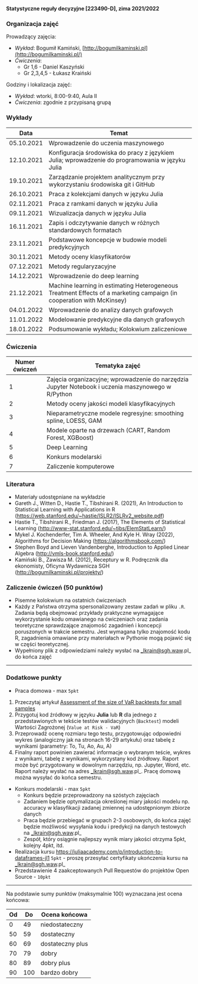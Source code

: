 **Statystyczne reguły decyzyjne [223490-D], zima 2021/2022**

### Organizacja zajęć

Prowadzący zajęcia:

- _Wykład_: Bogumił Kamiński, [http://bogumilkaminski.pl](http://bogumilkaminski.pl/)
- _Ćwiczenia_: 
  * Gr 1,6 - Daniel Kaszyński
  * Gr 2,3,4,5 - Łukasz Kraiński

Godziny i lokalizacja zajęć:

- _Wykład_:  wtorki, 8:00-9:40, Aula II
- _Ćwiczenia_: zgodnie z przypisaną grupą

### Wykłady

| Data       | Temat                                                                                                                     |
|------------|---------------------------------------------------------------------------------------------------------------------------|
| 05.10.2021 | Wprowadzenie do   uczenia maszynowego                                                                                     |
| 12.10.2021 | Konfiguracja   środowiska do pracy z językiem Julia; wprowadzenie do programowania w języku   Julia                       |
| 19.10.2021 | Zarządzanie projektem   analitycznym przy wykorzystaniu środowiska git i GitHub                                           |
| 26.10.2021 | Praca z kolekcjami   danych w języku Julia                                                                                |
| 02.11.2021 | Praca z ramkami   danych w języku Julia                                                                                   |
| 09.11.2021 | Wizualizacja danych w   języku Julia                                                                                      |
| 16.11.2021 | Zapis i odczytywanie   danych w różnych standardowych formatach                                                           |
| 23.11.2021 | Podstawowe koncepcje   w budowie modeli predykcyjnych                                                                     |
| 30.11.2021 | Metody oceny   klasyfikatorów                                                                                             |
| 07.12.2021 | Metody   regularyzacyjne                                                                                                  |
| 14.12.2021 | Wprowadzenie do deep   learning                                                                                           |
| 21.12.2021 | Machine learning in   estimating Heterogeneous Treatment Effects of a marketing campaign (in   cooperation with McKinsey) |
| 04.01.2022 | Wprowadzenie do   analizy danych grafowych                                                                                |
| 11.01.2022 | Modelowanie   predykcyjne dla danych grafowych                                                                            |
| 18.01.2022 | Podsumowanie wykładu;   Kolokwium zaliczeniowe                                                                            |

### Ćwiczenia

| Numer ćwiczeń | Tematyka zajęć |
| --- | --- |
| 1 | Zajęcia organizacyjne; wprowadzenie do narzędzia Jupyter Notebook i uczenia maszynowego w R/Python |
| 2 | Metody oceny jakości modeli klasyfikacyjnych |
| 3 | Nieparametryczne modele regresyjne: smoothing spline, LOESS, GAM |
| 4 | Modele oparte na drzewach (CART, Random Forest, XGBoost) |
| 5 | Deep Learning|
| 6 | Konkurs modelarski|
| 7 | Zaliczenie komputerowe |

### Literatura

- Materiały udostępniane na wykładzie
- Gareth J., Witten D., Hastie T., Tibshirani R. (2021), An Introduction to Statistical Learning with Applications in R (https://web.stanford.edu/~hastie/ISLR2/ISLRv2_website.pdf)
- Hastie T., Tibshirani R., Friedman J. (2017), The Elements of Statistical Learning
(http://www-stat.stanford.edu/~tibs/ElemStatLearn/)
- Mykel J. Kochenderfer, Tim A. Wheeler, And Kyle H. Wray (2022), Algorithms for Decision Making (https://algorithmsbook.com/)
- Stephen Boyd and Lieven Vandenberghe, Introduction to Applied Linear Algebra (http://vmls-book.stanford.edu/)
- Kamiński B., Zawisza M. (2012), Receptury w R. Podręcznik dla ekonomisty, Oficyna Wydawnicza SGH (http://bogumilkaminski.pl/projekty/)


### Zaliczenie ćwiczeń (50 punktów)
* Pisemne kolokwium na ostatnich ćwiczeniach
* Każdy z Państwa otrzyma spersonalizowany zestaw zadań w pliku `.R`. Zadania będą obejmować przykłady praktyczne wymagające wykorzystanie kodu omawianego na ćwiczeniach oraz zadania teoretyczne sprawdzające znajomość zagadnień i koncepcji poruszonych w trakcie semestru. Jest wymagana tylko znajomość kodu R, zagadnienia omawiane przy materiałach w Pythonie mogą pojawić się w części teoretycznej.
* Wypełniony plik z odpowiedziami należy wysłać na _lkrain@sgh.waw.pl_ do końca zajęć

---

### Dodatkowe punkty
 * Praca domowa - max `5pkt`
  1. Przeczytaj artykuł [Assessment of the size of VaR backtests for small samples](https://ps.stat.gov.pl/Article/2020/2/114-151)
  2. Przygotuj kod źródłowy w języku **Julia** lub **R** dla jednego z przedstawionych w tekście testów walidacyjnych (`Backtest`) modeli Wartości Zagrożonej (`Value at Risk - VaR`)
  3. Przeprowadź ocenę rozmiaru tego testu, przygotowując odpowiedni wykres (analogiczny jak na stronach 16-29 artykułu) oraz tabelę z wynikami (parametry: To, Tu, Ao, Au, A)
  4. Finalny raport powinien zawierać informacje o wybranym teście, wykres z wynikami, tabelę z wynikami, wykorzystany kod źródłowy. Raport może być przygotowany w dowolnym narzędziu, np. Jupyter, Word, etc. Raport należy wysłać na adres _lkrain@sgh.waw.pl_. Pracę domową można wysyłać do końca semestru.

 * Konkurs modelarski - max `5pkt`
   * Konkurs będzie przeprowadzony na szóstych zajęciach
   * Zadaniem będzie optymalizacja określonej miary jakości modelu np. accuracy w klasyfikacji zadanej zmiennej na udostępnionym zbiorze danych
   * Praca będzie przebiegać w grupach 2-3 osobowych, do końca zajęć będzie możliwość wysyłania kodu i predykcji na danych testowych na _lkrain@sgh.waw.pl_
   * Zespół, który osiągnie najlepszy wynik miary jakości otrzyma 5pkt, kolejny 4pkt, itd.
 * Realizacja kursu https://juliaacademy.com/p/introduction-to-dataframes-jl1 `5pkt` - proszę przesyłać certyfikaty ukończenia kursu na _lkrain@sgh.waw.pl_
 * Przedstawienie 4 zaakceptowanych Pull Requestów do projektów Open Source - `10pkt`

---

Na podstawie sumy punktów (maksymalnie 100) wyznaczana jest ocena końcowa:

| Od | Do | Ocena końcowa |
| --- | --- | --- |
| 0 | 49 | niedostateczny |
| 50 | 59 | dostateczny |
| 60 | 69 | dostateczny plus |
| 70 | 79 | dobry |
| 80 | 89 | dobry plus |
| 90 | 100 | bardzo dobry |
